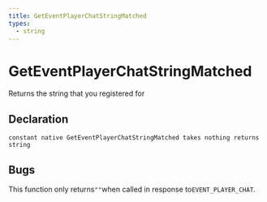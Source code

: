 ```yaml
---
title: GetEventPlayerChatStringMatched
types:
  - string
---
```


# GetEventPlayerChatStringMatched
Returns the string that you registered for

## Declaration

```jass
constant native GetEventPlayerChatStringMatched takes nothing returns string
```

## Bugs 
This function only returns`""`when called in response to`EVENT_PLAYER_CHAT`.
